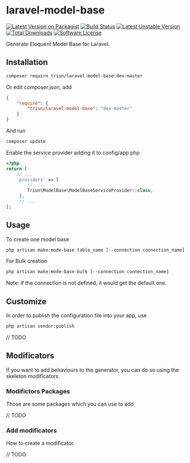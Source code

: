 # laravel-model-base

[![Latest Version on Packagist][ico-version]][link-packagist]
[![Build Status][ico-travis]][link-travis]
[![Latest Unstable Version][ico-unstable]][link-packagist]
[![Total Downloads][ico-downloads]][link-downloads]
[![Software License][ico-license]](LICENSE.md)

Generate Eloquent Model Base for Laravel.

## Installation

```bash
composer require triun/laravel-model-base:dev-master
```

Or edit composer.json, add

```json
{
    "require": {
        "triun/laravel-model-base": "dev-master"
    }
}
```

And run

```bash
composer update
```

Enable the service provider adding it to config/app.php

```php
<?php
return [
    // ...
    'providers' => [
        // ...
        Triun\ModelBase\ModelBaseServiceProvider::class,
     ],
     // ...
];
```

## Usage

To create one model base

```bash
php artisan make:mode-base table_name [--connection connection_name]
```

For Bulk creation

```bash
php artisan make:mode-base-bulk [--connection connection_name]
```

Note: if the connection is not defined, it would get the default one.

## Customize

In order to publish the configuration file into your app, use

```bash
php artisan vendor:publish
```

// TODO

## Modificators

If you want to add behaviours to the generator, you can do so using the skeleton modificators.

### Modifictors Packages

Those are some packages which you can use to add 

// TODO

### Add modificators

How to create a modificator.

// TODO


[ico-version]: https://img.shields.io/packagist/v/triun/laravel-model-base.svg?style=flat-square
[ico-license]: https://img.shields.io/badge/license-MIT-brightgreen.svg?style=flat-square
[ico-travis]: https://travis-ci.org/Triun/laravel-model-base.svg?branch=master.svg?style=flat-square
[ico-code-quality]: https://img.shields.io/scrutinizer/g/triun/laravel-model-base.svg?style=flat-square
[ico-downloads]: https://img.shields.io/packagist/dt/triun/laravel-model-base.svg?style=flat-square
[ico-unstable]: https://poser.pugx.org/triun/laravel-model-base/v/unstable

[link-packagist]: https://packagist.org/packages/triun/laravel-model-base
[link-travis]: https://travis-ci.org/Triun/laravel-model-base
[link-downloads]: https://packagist.org/packages/triun/laravel-model-base
[link-author]: https://github.com/triun